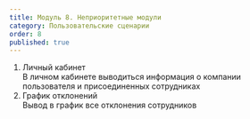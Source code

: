 ```yaml
---
title: Модуль 8. Неприоритетные модули
category: Пользовательские сценарии
order: 8
published: true
---
```


1. Личный кабинет <br>
В личном кабинете выводиться информация о компании пользователя и присоединенных сотрудниках<br>
2. График отклонений<br>
Вывод в график все отклонения сотрудников<br>